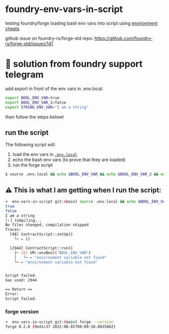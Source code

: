 # foundry-env-vars-in-script

testing foundry/forge loading bash env vars into script using [environment cheats](https://book.getfoundry.sh/cheatcodes/external)

github issue on foundry-rs/forge-std repo: https://github.com/foundry-rs/forge-std/issues/141

# 🎉 solution from foundry support telegram

add export in front of the env vars in .env.local:

```sh
export BOOL_ENV_VAR=true
export BOOL_ENV_VAR_2=false
export STRING_ENV_VAR="I am a string"
```

then follow the steps belowt

## run the script

The following script will:

1. load the env vars in [`.env.local`](./.env.local)
1. echo the bash env vars (to prove that they are loaded)
1. run the forge script

```sh
$ source .env.local && echo $BOOL_ENV_VAR && echo $BOOL_ENV_VAR_2 && echo $STRING_ENV_VAR && forge script script/Contract.s.sol -vvvvv
```

## ⚠️ This is what I am getting when I run the script:

```sh
➜  env-vars-in-script git:(main) source .env.local && echo $BOOL_ENV_VAR && echo $BOOL_ENV_VAR_2 && echo $STRING_ENV_VAR && forge script script/Contract.s.sol -vvvvv
true
false
I am a string
[⠆] Compiling...
No files changed, compilation skipped
Traces:
  [98] ContractScript::setUp()
    └─ ← ()

  [2944] ContractScript::run()
    ├─ [0] VM::envBool("BOOL_ENV_VAR")
    │   └─ ← "environment variable not found"
    └─ ← "environment variable not found"


Script failed.
Gas used: 2944

== Return ==
Error:
Script failed.
```

### forge version

```sh
➜  env-vars-in-script git:(main) forge --version
forge 0.2.0 (9ed1c37 2022-08-01T00:09:10.803586Z)
```
